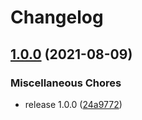 # Changelog

## [1.0.0](https://www.github.com/rajesh-nitc/gcp-foundation/compare/v1.0.0...v1.0.0) (2021-08-09)


### Miscellaneous Chores

* release 1.0.0 ([24a9772](https://www.github.com/rajesh-nitc/gcp-foundation/commit/24a9772112e295e83a82517fa846fdc29c7605c8))
